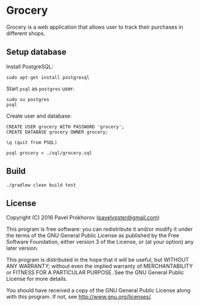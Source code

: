# Grocery

Grocery is a web application that allows user to track their purchases in
different shops.

## Setup database

Install PostgreSQL:

```
sudo apt-get install postgresql
```

Start `psql` as `postgres` user:

```
sudo su postgres
psql
```

Create user and database:

```
CREATE USER grocery WITH PASSWORD 'grocery';
CREATE DATABASE grocery OWNER grocery;

\q (quit from PSQL)

psql grocery < ./sql/grocery.sql
```

## Build

```
./gradlew clean build test
```

## License

Copyright (C) 2016 Pavel Prokhorov (pavelvpster@gmail.com)


This program is free software: you can redistribute it and/or modify
it under the terms of the GNU General Public License as published by
the Free Software Foundation, either version 3 of the License, or
(at your option) any later version.

This program is distributed in the hope that it will be useful,
but WITHOUT ANY WARRANTY; without even the implied warranty of
MERCHANTABILITY or FITNESS FOR A PARTICULAR PURPOSE.  See the
GNU General Public License for more details.

You should have received a copy of the GNU General Public License
along with this program.  If not, see <http://www.gnu.org/licenses/>.
